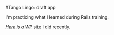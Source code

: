 #Tango Lingo: draft app

I'm practicing what I learned during Rails training.

[*Here is a WP*](http://www.recenzjemateracy.pl) site I did recently.
